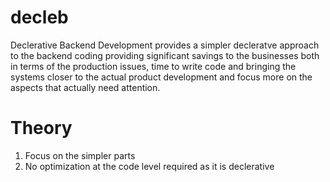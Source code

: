 # decleb

Declerative Backend Development provides a simpler decleratve approach to the backend coding providing significant savings to the businesses both in terms of the production issues, time to write code and bringing the systems closer to the actual product development and focus more on the aspects that actually need attention.

# Theory

1. Focus on the simpler parts
2. No optimization at the code level required as it is declerative
